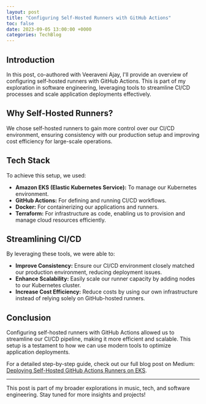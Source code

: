 ```yaml
---
layout: post
title: "Configuring Self-Hosted Runners with GitHub Actions"
toc: false
date: 2023-09-05 13:00:00 +0000
categories: TechBlog
---
```


## Introduction

In this post, co-authored with Veeraveni Ajay, I'll provide an overview of configuring self-hosted runners with GitHub Actions. This is part of my exploration in software engineering, leveraging tools to streamline CI/CD processes and scale application deployments effectively.

## Why Self-Hosted Runners?

We chose self-hosted runners to gain more control over our CI/CD environment, ensuring consistency with our production setup and improving cost efficiency for large-scale operations.

## Tech Stack

To achieve this setup, we used:

- **Amazon EKS (Elastic Kubernetes Service):** To manage our Kubernetes environment.
- **GitHub Actions:** For defining and running CI/CD workflows.
- **Docker:** For containerizing our applications and runners.
- **Terraform:** For infrastructure as code, enabling us to provision and manage cloud resources efficiently.

## Streamlining CI/CD

By leveraging these tools, we were able to:

- **Improve Consistency:** Ensure our CI/CD environment closely matched our production environment, reducing deployment issues.
- **Enhance Scalability:** Easily scale our runner capacity by adding nodes to our Kubernetes cluster.
- **Increase Cost Efficiency:** Reduce costs by using our own infrastructure instead of relying solely on GitHub-hosted runners.

## Conclusion

Configuring self-hosted runners with GitHub Actions allowed us to streamline our CI/CD pipeline, making it more efficient and scalable. This setup is a testament to how we can use modern tools to optimize application deployments.

For a detailed step-by-step guide, check out our full blog post on Medium: [Deploying Self-Hosted GitHub Actions Runners on EKS](https://medium.com/@rahul.peter/deploying-self-hosted-github-actions-runners-on-eks-803b4017b780).

---

This post is part of my broader explorations in music, tech, and software engineering. Stay tuned for more insights and projects!
